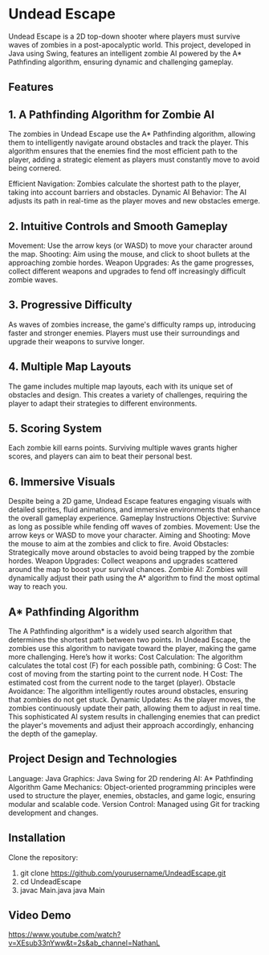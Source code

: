 # Undead Escape
Undead Escape is a 2D top-down shooter where players must survive waves of zombies in a post-apocalyptic world. This project, developed in Java using Swing, features an intelligent zombie AI powered by the A* Pathfinding algorithm, ensuring dynamic and challenging gameplay.

## Features
## 1. A Pathfinding Algorithm for Zombie AI
The zombies in Undead Escape use the A* Pathfinding algorithm, allowing them to intelligently navigate around obstacles and track the player. This algorithm ensures that the enemies find the most efficient path to the player, adding a strategic element as players must constantly move to avoid being cornered.

Efficient Navigation: Zombies calculate the shortest path to the player, taking into account barriers and obstacles.
Dynamic AI Behavior: The AI adjusts its path in real-time as the player moves and new obstacles emerge.

## 2. Intuitive Controls and Smooth Gameplay
Movement: Use the arrow keys (or WASD) to move your character around the map.
Shooting: Aim using the mouse, and click to shoot bullets at the approaching zombie hordes.
Weapon Upgrades: As the game progresses, collect different weapons and upgrades to fend off increasingly difficult zombie waves.

## 3. Progressive Difficulty
As waves of zombies increase, the game's difficulty ramps up, introducing faster and stronger enemies.
Players must use their surroundings and upgrade their weapons to survive longer.

## 4. Multiple Map Layouts
The game includes multiple map layouts, each with its unique set of obstacles and design. This creates a variety of challenges, requiring the player to adapt their strategies to different environments.

## 5. Scoring System
Each zombie kill earns points. Surviving multiple waves grants higher scores, and players can aim to beat their personal best.

## 6. Immersive Visuals
Despite being a 2D game, Undead Escape features engaging visuals with detailed sprites, fluid animations, and immersive environments that enhance the overall gameplay experience.
Gameplay Instructions
Objective: Survive as long as possible while fending off waves of zombies.
Movement: Use the arrow keys or WASD to move your character.
Aiming and Shooting: Move the mouse to aim at the zombies and click to fire.
Avoid Obstacles: Strategically move around obstacles to avoid being trapped by the zombie hordes.
Weapon Upgrades: Collect weapons and upgrades scattered around the map to boost your survival chances.
Zombie AI: Zombies will dynamically adjust their path using the A* algorithm to find the most optimal way to reach you.

## A* Pathfinding Algorithm
The A Pathfinding algorithm* is a widely used search algorithm that determines the shortest path between two points. In Undead Escape, the zombies use this algorithm to navigate toward the player, making the game more challenging. Here’s how it works:
Cost Calculation: The algorithm calculates the total cost (F) for each possible path, combining:
G Cost: The cost of moving from the starting point to the current node.
H Cost: The estimated cost from the current node to the target (player).
Obstacle Avoidance: The algorithm intelligently routes around obstacles, ensuring that zombies do not get stuck.
Dynamic Updates: As the player moves, the zombies continuously update their path, allowing them to adjust in real time.
This sophisticated AI system results in challenging enemies that can predict the player's movements and adjust their approach accordingly, enhancing the depth of the gameplay.

## Project Design and Technologies
Language: Java
Graphics: Java Swing for 2D rendering
AI: A* Pathfinding Algorithm
Game Mechanics: Object-oriented programming principles were used to structure the player, enemies, obstacles, and game logic, ensuring modular and scalable code.
Version Control: Managed using Git for tracking development and changes.

## Installation
Clone the repository:
1. git clone https://github.com/yourusername/UndeadEscape.git
2. cd UndeadEscape
3. javac Main.java
java Main

## Video Demo
https://www.youtube.com/watch?v=XEsub33nYww&t=2s&ab_channel=NathanL
